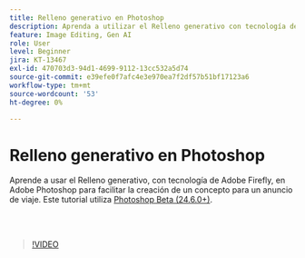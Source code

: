 ```yaml
---
title: Relleno generativo en Photoshop
description: Aprenda a utilizar el Relleno generativo con tecnología de Adobe Firefly
feature: Image Editing, Gen AI
role: User
level: Beginner
jira: KT-13467
exl-id: 470703d3-94d1-4699-9112-13cc532a5d74
source-git-commit: e39efe0f7afc4e3e970ea7f2df57b51bf17123a6
workflow-type: tm+mt
source-wordcount: '53'
ht-degree: 0%

---
```


# Relleno generativo en Photoshop

Aprende a usar el Relleno generativo, con tecnología de Adobe Firefly, en Adobe Photoshop para facilitar la creación de un concepto para un anuncio de viaje. Este tutorial utiliza [Photoshop Beta (24.6.0+)](https://helpx.adobe.com/x-productkb/global/creative-cloud-beta.html).

<br> 

>[!VIDEO](https://video.tv.adobe.com/v/3420537?quality=12&learn=on&hidetitle=true)
